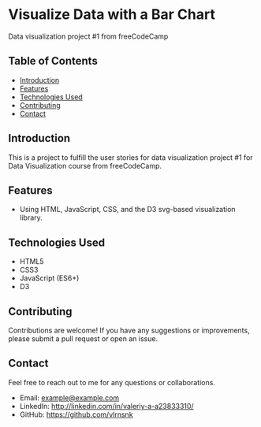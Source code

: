 # Visualize Data with a Bar Chart
Data visualization project #1 from freeCodeCamp

## Table of Contents
- [Introduction](#introduction)
- [Features](#features)
- [Technologies Used](#technologies-used)
- [Contributing](#contributing)
- [Contact](#contact)

## Introduction
This is a project to fulfill the user stories for data visualization project #1 for Data Visualization course from freeCodeCamp.

## Features
- Using HTML, JavaScript, CSS, and the D3 svg-based visualization library.

## Technologies Used
- HTML5
- CSS3
- JavaScript (ES6+)
- D3

## Contributing
Contributions are welcome! If you have any suggestions or improvements, please submit a pull request or open an issue.

## Contact
Feel free to reach out to me for any questions or collaborations.

- Email: [example\@example.com](mailto:example@example.com?subject=Portfolio)
- LinkedIn: <http://linkedin.com/in/valeriy-a-a23833310/>
- GitHub: <https://github.com/vlrnsnk>
